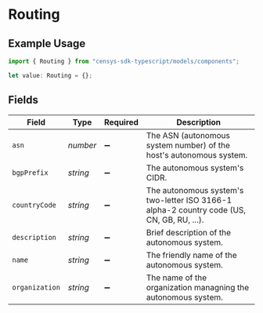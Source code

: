 # Routing

## Example Usage

```typescript
import { Routing } from "censys-sdk-typescript/models/components";

let value: Routing = {};
```

## Fields

| Field                                                                                     | Type                                                                                      | Required                                                                                  | Description                                                                               |
| ----------------------------------------------------------------------------------------- | ----------------------------------------------------------------------------------------- | ----------------------------------------------------------------------------------------- | ----------------------------------------------------------------------------------------- |
| `asn`                                                                                     | *number*                                                                                  | :heavy_minus_sign:                                                                        | The ASN (autonomous system number) of the host's autonomous system.                       |
| `bgpPrefix`                                                                               | *string*                                                                                  | :heavy_minus_sign:                                                                        | The autonomous system's CIDR.                                                             |
| `countryCode`                                                                             | *string*                                                                                  | :heavy_minus_sign:                                                                        | The autonomous system's two-letter ISO 3166-1 alpha-2 country code (US, CN, GB, RU, ...). |
| `description`                                                                             | *string*                                                                                  | :heavy_minus_sign:                                                                        | Brief description of the autonomous system.                                               |
| `name`                                                                                    | *string*                                                                                  | :heavy_minus_sign:                                                                        | The friendly name of the autonomous system.                                               |
| `organization`                                                                            | *string*                                                                                  | :heavy_minus_sign:                                                                        | The name of the organization managning the autonomous system.                             |